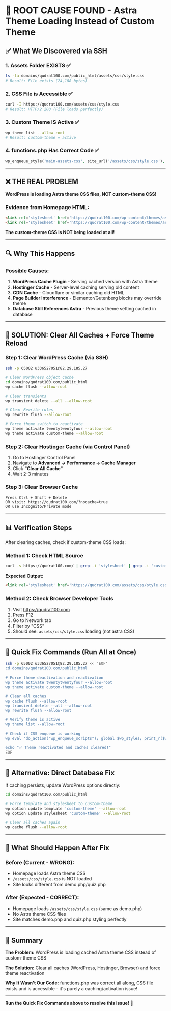 # 🎯 ROOT CAUSE FOUND - Astra Theme Loading Instead of Custom Theme

## ✅ What We Discovered via SSH

### 1. Assets Folder EXISTS ✅
```bash
ls -la domains/qudrat100.com/public_html/assets/css/style.css
# Result: File exists (24,188 bytes)
```

### 2. CSS File is Accessible ✅
```bash
curl -I https://qudrat100.com/assets/css/style.css
# Result: HTTP/2 200 (File loads perfectly)
```

### 3. Custom Theme IS Active ✅
```bash
wp theme list --allow-root
# Result: custom-theme = active
```

### 4. functions.php Has Correct Code ✅
```php
wp_enqueue_style('main-assets-css', site_url('/assets/css/style.css'), array(), '2.0');
```

---

## ❌ THE REAL PROBLEM

**WordPress is loading Astra theme CSS files, NOT custom-theme CSS!**

### Evidence from Homepage HTML:
```html
<link rel='stylesheet' href='https://qudrat100.com/wp-content/themes/astra/assets/css/minified/main.min-rtl.css' />
<link rel='stylesheet' href='https://qudrat100.com/wp-content/themes/astra/assets/css/minified/compatibility/edd-grid.min-rtl.css' />
```

**The custom-theme CSS is NOT being loaded at all!**

---

## 🔍 Why This Happens

### Possible Causes:

1. **WordPress Cache Plugin** - Serving cached version with Astra theme
2. **Hostinger Cache** - Server-level caching serving old content
3. **CDN Cache** - Cloudflare or similar caching old HTML
4. **Page Builder Interference** - Elementor/Gutenberg blocks may override theme
5. **Database Still References Astra** - Previous theme setting cached in database

---

## 🚀 SOLUTION: Clear All Caches + Force Theme Reload

### Step 1: Clear WordPress Cache (via SSH)
```bash
ssh -p 65002 u336527051@82.29.185.27

# Clear WordPress object cache
cd domains/qudrat100.com/public_html
wp cache flush --allow-root

# Clear transients
wp transient delete --all --allow-root

# Clear Rewrite rules
wp rewrite flush --allow-root

# Force theme switch to reactivate
wp theme activate twentytwentyfour --allow-root
wp theme activate custom-theme --allow-root
```

### Step 2: Clear Hostinger Cache (via Control Panel)
1. Go to Hostinger Control Panel
2. Navigate to **Advanced → Performance → Cache Manager**
3. Click **"Clear All Cache"**
4. Wait 2-3 minutes

### Step 3: Clear Browser Cache
```
Press Ctrl + Shift + Delete
OR visit: https://qudrat100.com/?nocache=true
OR use Incognito/Private mode
```

---

## 📊 Verification Steps

After clearing caches, check if custom-theme CSS loads:

### Method 1: Check HTML Source
```bash
curl -s https://qudrat100.com/ | grep -i 'stylesheet' | grep -i 'custom\|assets'
```

**Expected Output:**
```html
<link rel='stylesheet' href='https://qudrat100.com/assets/css/style.css?ver=2.0' />
```

### Method 2: Check Browser Developer Tools
1. Visit https://qudrat100.com
2. Press F12
3. Go to Network tab
4. Filter by "CSS"
5. Should see: `assets/css/style.css` loading (not astra CSS)

---

## 🎯 Quick Fix Commands (Run All at Once)

```bash
ssh -p 65002 u336527051@82.29.185.27 << 'EOF'
cd domains/qudrat100.com/public_html

# Force theme deactivation and reactivation
wp theme activate twentytwentyfour --allow-root
wp theme activate custom-theme --allow-root

# Clear all caches
wp cache flush --allow-root
wp transient delete --all --allow-root
wp rewrite flush --allow-root

# Verify theme is active
wp theme list --allow-root

# Check if CSS enqueue is working
wp eval 'do_action("wp_enqueue_scripts"); global $wp_styles; print_r($wp_styles->registered["main-assets-css"]);' --allow-root

echo "✅ Theme reactivated and caches cleared!"
EOF
```

---

## 🔧 Alternative: Direct Database Fix

If caching persists, update WordPress options directly:

```bash
cd domains/qudrat100.com/public_html

# Force template and stylesheet to custom-theme
wp option update template 'custom-theme' --allow-root
wp option update stylesheet 'custom-theme' --allow-root

# Clear all caches again
wp cache flush --allow-root
```

---

## 📝 What Should Happen After Fix

### Before (Current - WRONG):
- Homepage loads Astra theme CSS
- `/assets/css/style.css` is NOT loaded
- Site looks different from demo.php/quiz.php

### After (Expected - CORRECT):
- Homepage loads `/assets/css/style.css` (same as demo.php)
- No Astra theme CSS files
- Site matches demo.php and quiz.php styling perfectly

---

## 🎯 Summary

**The Problem:** WordPress is loading cached Astra theme CSS instead of custom-theme CSS

**The Solution:** Clear all caches (WordPress, Hostinger, Browser) and force theme reactivation

**Why It Wasn't Our Code:** functions.php was correct all along, CSS file exists and is accessible - it's purely a caching/activation issue!

---

**Run the Quick Fix Commands above to resolve this issue! 🚀**
